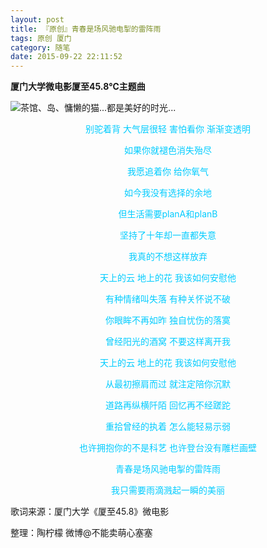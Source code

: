 ```yaml
---
layout: post
title: 『原创』青春是场风驰电掣的雷阵雨
tags: 原创 厦门
category: 随笔
date: 2015-09-22 22:11:52
---
```


**厦门大学微电影厦至45.8℃主题曲**

![](http://7xlkoc.com1.z0.glb.clouddn.com/lemon.jpg "茶馆、岛、慵懒的猫...都是美好的时光...")

<center><span style="color: #00ccff;">别驼着背 大气层很轻 害怕看你 渐渐变透明</span>

<span style="color: #00ccff;">如果你就褪色消失殆尽</span>

<span style="color: #00ccff;">我愿追着你 给你氧气</span>

<span style="color: #00ccff;">如今我没有选择的余地</span>

<span style="color: #00ccff;">但生活需要planA和planB</span>

<span style="color: #00ccff;">坚持了十年却一直都失意</span>

<span style="color: #00ccff;">我真的不想这样放弃</span>

<span style="color: #00ccff;">天上的云 地上的花 我该如何安慰他</span>

<span style="color: #00ccff;">有种情绪叫失落 有种关怀说不破</span>

<span style="color: #00ccff;">你眼眸不再如昨 独自忧伤的落寞</span>

<span style="color: #00ccff;">曾经阳光的酒窝 不要这样离开我</span>

<span style="color: #00ccff;">天上的云 地上的花 我该如何安慰他</span>

<span style="color: #00ccff;">从最初擦肩而过 就注定陪你沉默</span>

<span style="color: #00ccff;">道路再纵横阡陌 回忆再不经蹉跎</span>

<span style="color: #00ccff;">重拾曾经的执着 怎么能轻易示弱</span>

<span style="color: #00ccff;">也许拥抱你的不是科艺 也许登台没有雕栏画壁</span>

<span style="color: #00ccff;">青春是场风驰电掣的雷阵雨</span>

<span style="color: #00ccff;">我只需要雨滴溅起一瞬的美丽</span></center>

歌词来源：厦门大学《厦至45.8》微电影

整理：陶柠檬 微博@不能卖萌心塞塞